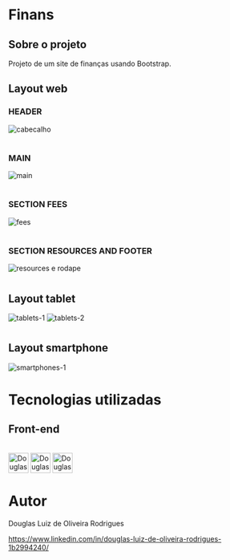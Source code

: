 # Finans

## Sobre o projeto

Projeto de um site de finanças usando Bootstrap.

## Layout web
### HEADER
![cabecalho](https://user-images.githubusercontent.com/110262864/210150738-6609f679-d77e-432b-85b1-0a3222c2c7c7.png)
#
### MAIN
![main](https://user-images.githubusercontent.com/110262864/210150747-42aee045-d92c-4f79-b338-a7480c594ba7.png)
#
### SECTION FEES
![fees](https://user-images.githubusercontent.com/110262864/210150748-e7e7995e-b864-4f24-a6a4-71821128a50c.png)
#
### SECTION RESOURCES AND FOOTER
![resources e rodape](https://user-images.githubusercontent.com/110262864/210150750-635adb88-5fd1-4692-b691-b2856c86cc69.png)
#

## Layout tablet
![tablets-1](https://user-images.githubusercontent.com/110262864/210150758-d7c68770-a368-40c6-a6b6-979f4fc4922b.png)
![tablets-2](https://user-images.githubusercontent.com/110262864/210150760-960c05ec-aa1b-4fad-8c65-cecbb6a341a9.png)
#

## Layout smartphone
![smartphones-1](https://user-images.githubusercontent.com/110262864/210150771-34aa6f34-82e4-408d-a6ff-c8d3bb03f77e.png)
#

# Tecnologias utilizadas
## Front-end
<div style="display: inline_block"><br>
<img align="center" alt="Douglas" height="40" width="40" src="https://cdn.jsdelivr.net/gh/devicons/devicon/icons/html5/html5-original-wordmark.svg" />
<img align="center" alt="Douglas" height="40" width="40" src="https://cdn.jsdelivr.net/gh/devicons/devicon/icons/css3/css3-original-wordmark.svg" />          
<img align="center" alt="Douglas" height="40" width="40" src="https://cdn.jsdelivr.net/gh/devicons/devicon/icons/bootstrap/bootstrap-original-wordmark.svg" />        
</div>        

# Autor

Douglas Luiz de Oliveira Rodrigues

https://www.linkedin.com/in/douglas-luiz-de-oliveira-rodrigues-1b2994240/
